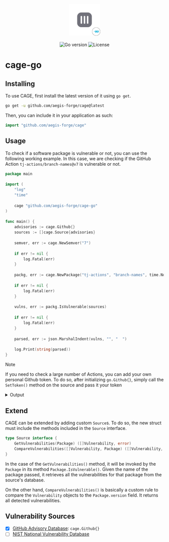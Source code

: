 <p align="center">
  <img width="100" src="assets/branding/logo.svg" alt="cage logo"> <br><br>
  <img src="https://img.shields.io/badge/go-^v1.23.0-blue" alt="Go version">
  <img src="https://img.shields.io/badge/license-MIT-green" alt="License">
</p>

# cage-go

## Installing

To use CAGE, first install the latest version of it using `go get`.

```sh
go get -u github.com/aegis-forge/cage@latest
```

Then, you can include it in your application as such:

```go
import "github.com/aegis-forge/cage"
```

## Usage

To check if a software package is vulnerable or not, you can use the following working example. In this case, we are checking if the GitHub Action `tj-actions/branch-names@v7` is vulnerable or not.

```go
package main

import (
	"log"
	"time"
	
	cage "github.com/aegis-forge/cage-go"
)

func main() {
	advisories := cage.Github{}
	sources := []cage.Source{advisories}
	
	semver, err := cage.NewSemver("7")
	
	if err != nil {
		log.Fatal(err)
	}
	
	packg, err := cage.NewPackage("tj-actions", "branch-names", time.Now(), semver)
	
	if err != nil {
		log.Fatal(err)
	}
	
	vulns, err := packg.IsVulnerable(sources)
	
	if err != nil {
		log.Fatal(err)
	}
	
	parsed, err := json.MarshalIndent(vulns, "", "  ")
	
	log.Print(string(parsed))
}
```

> [!NOTE]
> If you need to check a large number of Actions, you can add your own personal Github token. To do so, after initializing `go.Github{}`, simply call the `SetToken()` method on the source and pass it your token

<details>
    <summary>Output</summary>

By running this code, we will get the following JSON-formatted output (as of `2025-08-25 11:38:58`):

```json
[
  {
    "cve": "CVE-2025-54416",
    "cwes": [
      "CWE-77"
    ],
    "cvss": 9.1,
    "published": "2025-07-25T19:28:22Z",
    "vulnerable_ranges": [
      {
        "start": "v0.0.0",
        "end": "v8.2.1",
        "left": true,
        "right": true
      }
    ],
    "patched_ranges": [
      {
        "start": "v9.0.0",
        "end": "",
        "left": true,
        "right": false
      }
    ]
  },
  {
    "cve": "CVE-2023-49291",
    "cwes": [
      "CWE-20"
    ],
    "cvss": 9.3,
    "published": "2023-12-05T23:30:10Z",
    "vulnerable_ranges": [
      {
        "start": "v0.0.0",
        "end": "v7.0.7",
        "left": true,
        "right": false
      }
    ],
    "patched_ranges": [
      {
        "start": "v7.0.7",
        "end": "",
        "left": true,
        "right": false
      }
    ]
  }
]
```
</details>

## Extend

CAGE can be extended by adding custom `Source`s. To do so, the new struct must include the methods included in the `Source` interface.

```go
type Source interface {
	GetVulnerabilities(Package) ([]Vulnerability, error)
	CompareVulnerabilities([]Vulnerability, Package) ([]Vulnerability, error)
}
```

In the case of the `GetVulnerabilities()` method, it will be invoked by the `Package` in its method `Package.IsVulnerable()`. Given the name of the package passed, it retrieves all the vulnerabilities for that package from the source's database.

On the other hand, `CompareVulnerabilities()` is basically a custom rule to compare the `Vulnerability` objects to the `Package.version` field. It returns all detected vulnerabilities.

## Vulnerability Sources

- [X] [GitHub Advisory Database](https://github.com/advisories): `cage.Github{}`
- [ ] [NIST National Vulnerability Database](https://nvd.nist.gov/)
